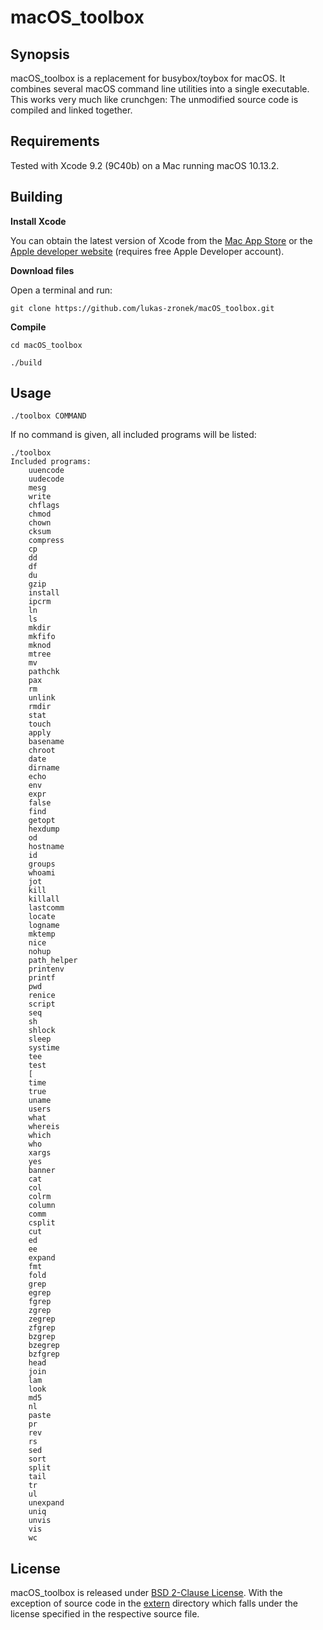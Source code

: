 # macOS_toolbox

## Synopsis

macOS_toolbox is a replacement for busybox/toybox for macOS. It combines several macOS command line utilities into a single executable.
This works very much like crunchgen: The unmodified source code is compiled and linked together.

## Requirements

Tested with Xcode 9.2 (9C40b) on a Mac running macOS 10.13.2.

## Building

**Install Xcode**

You can obtain the latest version of Xcode from the [Mac App Store](https://itunes.apple.com/us/app/xcode/id497799835) or the [Apple developer website](https://developer.apple.com/download/) (requires free Apple Developer account).

**Download files**

Open a terminal and run:
```
git clone https://github.com/lukas-zronek/macOS_toolbox.git
```

**Compile**
```
cd macOS_toolbox
```
```
./build
```

## Usage

```
./toolbox COMMAND
```

If no command is given, all included programs will be listed:

```
./toolbox
Included programs:
	uuencode
	uudecode
	mesg
	write
	chflags
	chmod
	chown
	cksum
	compress
	cp
	dd
	df
	du
	gzip
	install
	ipcrm
	ln
	ls
	mkdir
	mkfifo
	mknod
	mtree
	mv
	pathchk
	pax
	rm
	unlink
	rmdir
	stat
	touch
	apply
	basename
	chroot
	date
	dirname
	echo
	env
	expr
	false
	find
	getopt
	hexdump
	od
	hostname
	id
	groups
	whoami
	jot
	kill
	killall
	lastcomm
	locate
	logname
	mktemp
	nice
	nohup
	path_helper
	printenv
	printf
	pwd
	renice
	script
	seq
	sh
	shlock
	sleep
	systime
	tee
	test
	[
	time
	true
	uname
	users
	what
	whereis
	which
	who
	xargs
	yes
	banner
	cat
	col
	colrm
	column
	comm
	csplit
	cut
	ed
	ee
	expand
	fmt
	fold
	grep
	egrep
	fgrep
	zgrep
	zegrep
	zfgrep
	bzgrep
	bzegrep
	bzfgrep
	head
	join
	lam
	look
	md5
	nl
	paste
	pr
	rev
	rs
	sed
	sort
	split
	tail
	tr
	ul
	unexpand
	uniq
	unvis
	vis
	wc
```

## License

macOS_toolbox is released under [BSD 2-Clause License](https://github.com/lukas-zronek/macOS_toolbox/blob/master/LICENSE).
With the exception of source code in the [extern](https://github.com/lukas-zronek/macOS_toolbox/tree/master/extern) directory which falls under the license specified in the respective source file.
